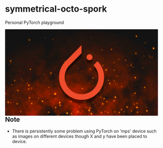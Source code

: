 # symmetrical-octo-spork
Personal PyTorch playground

<img align="left" title="Torch" src="Images/PyTorch_ZTM.png"/>

<br><br>

## Note
* There is persistently some problem using PyTorch on 'mps' device such as images on different devices though X and y have been placed to device. 
